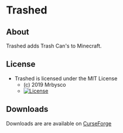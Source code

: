 # Trashed #

## About ##
Trashed adds Trash Can's to Minecraft. 

## License ##
* Trashed is licensed under the MIT License
  - (c) 2019 Mrbysco
  - [![License](https://img.shields.io/badge/License-MIT-red.svg?style=flat)](http://opensource.org/licenses/MIT)
  
## Downloads ##
Downloads are are available on [CurseForge](https://www.curseforge.com/minecraft/mc-mods/trashed)
